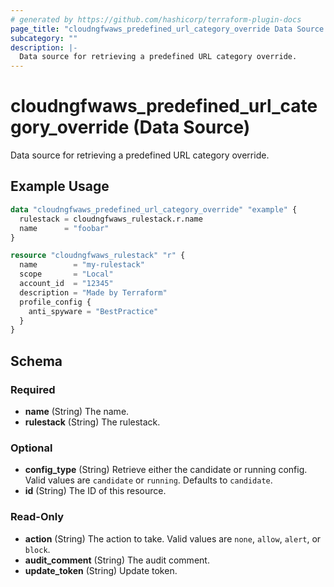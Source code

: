 ```yaml
---
# generated by https://github.com/hashicorp/terraform-plugin-docs
page_title: "cloudngfwaws_predefined_url_category_override Data Source - cloudngfwaws"
subcategory: ""
description: |-
  Data source for retrieving a predefined URL category override.
---
```


# cloudngfwaws_predefined_url_category_override (Data Source)

Data source for retrieving a predefined URL category override.

## Example Usage

```terraform
data "cloudngfwaws_predefined_url_category_override" "example" {
  rulestack = cloudngfwaws_rulestack.r.name
  name      = "foobar"
}

resource "cloudngfwaws_rulestack" "r" {
  name        = "my-rulestack"
  scope       = "Local"
  account_id  = "12345"
  description = "Made by Terraform"
  profile_config {
    anti_spyware = "BestPractice"
  }
}
```

<!-- schema generated by tfplugindocs -->
## Schema

### Required

- **name** (String) The name.
- **rulestack** (String) The rulestack.

### Optional

- **config_type** (String) Retrieve either the candidate or running config. Valid values are `candidate` or `running`. Defaults to `candidate`.
- **id** (String) The ID of this resource.

### Read-Only

- **action** (String) The action to take. Valid values are `none`, `allow`, `alert`, or `block`.
- **audit_comment** (String) The audit comment.
- **update_token** (String) Update token.


